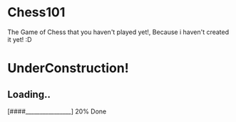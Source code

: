 # Chess101
The Game of Chess that you haven't played yet!, Because i haven't created it yet! :D

# UnderConstruction!


## Loading..
   [####________________] 20% Done
